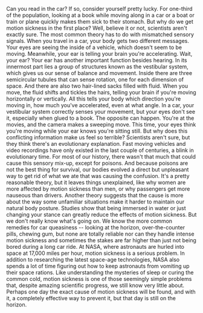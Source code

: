 
Can you read in the car?
If so, consider yourself pretty lucky.
For one-third of the population,
looking at a book
while moving along in a car
or a boat or train or plane
quickly makes them sick to their stomach.
But why do we get motion sickness
in the first place?
Well, believe it or not,
scientists aren&#39;t exactly sure.
The most common theory has to do
with mismatched sensory signals.
When you travel in a car, your body
gets two different messages.
Your eyes are seeing
the inside of a vehicle,
which doesn&#39;t seem to be moving.
Meanwhile, your ear is telling
your brain you&#39;re accelerating.
Wait, your ear?
Your ear has another
important function besides hearing.
In its innermost part lies a group of
structures known as the vestibular system,
which gives us our sense
of balance and movement.
Inside there are
three semicircular tubules
that can sense rotation,
one for each dimension of space.
And there are also two hair-lined
sacks filled with fluid.
When you move, the fluid
shifts and tickles the hairs,
telling your brain if you&#39;re moving
horizontally or vertically.
All this tells your body
which direction you&#39;re moving in,
how much you&#39;ve accelerated,
even at what angle.
In a car,
your vestibular system correctly
senses your movement,
but your eyes don&#39;t see it,
especially when glued to a book.
The opposite can happen.
You&#39;re at the movies, and the camera
makes a sweeping move.
This time, your eyes think you&#39;re moving
while your ear knows you&#39;re sitting still.
But why does this conflicting information
make us feel so terrible?
Scientists aren&#39;t sure,
but they think there&#39;s
an evolutionary explanation.
Fast moving vehicles and video recordings
have only existed
in the last couple of centuries,
a blink in evolutionary time.
For most of our history,
there wasn&#39;t that much
that could cause this sensory mix-up,
except for poisons.
And because poisons
are not the best thing for survival,
our bodies evolved a direct
but unpleasant way
to get rid of what we ate
that was causing the confusion.
It&#39;s a pretty reasonable theory,
but it leaves things unexplained,
like why women are more affected
by motion sickness than men,
or why passengers
get more nauseous than drivers.
Another theory suggests
that the cause is more about
the way some unfamiliar situations
make it harder to maintain
our natural body posture.
Studies show that being immersed in water
or just changing your stance
can greatly reduce the effects
of motion sickness.
But we don&#39;t really know what&#39;s going on.
We know the more common remedies
for car queasiness --
looking at the horizon,
over-the-counter pills, chewing gum,
but none are totally reliable
nor can they handle
intense motion sickness
and sometimes the stakes
are far higher than just not being bored
during a long car ride.
At NASA, where astronauts are hurled
into space at 17,000 miles per hour,
motion sickness is a serious problem.
In addition to researching
the latest space-age technologies,
NASA also spends a lot of time
figuring out how to keep astronauts
from vomiting up their space rations.
Like understanding the mysteries of sleep
or curing the common cold,
motion sickness is one of those
seemingly simple problems that,
despite amazing scientific progress,
we still know very little about.
Perhaps one day the exact cause
of motion sickness will be found,
and with it, a completely
effective way to prevent it,
but that day is still on the horizon.
